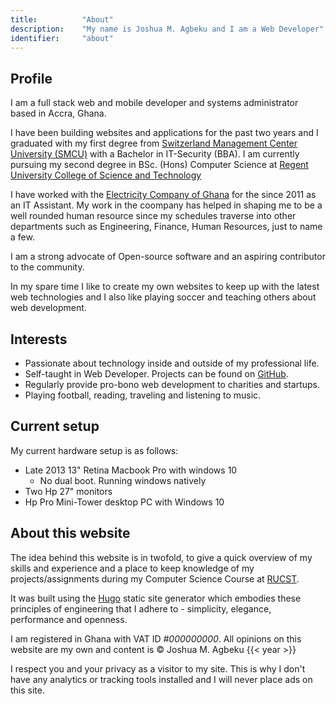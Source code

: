 ```yaml
---
title: 			"About"
description: 	"My name is Joshua M. Agbeku and I am a Web Developer"
identifier:		"about"
---
```

<!--video:			"portfolio"
poster:			"portfolio"-->
## Profile
I am a full stack web and mobile developer and systems administrator based in Accra, Ghana.

I have been building websites and applications for the past two years and I graduated with my first degree from [Switzerland Management Center University (SMCU)][IT-Sec] with a Bachelor in IT-Security (BBA). I am currently pursuing my second degree in BSc. (Hons) Computer Science at [Regent University College of Science and Technology][BSc-CS]

I have worked with the [Electricity Company of Ghana][ECG] for the since 2011 as an IT Assistant. My work in the coompany has helped in shaping me to be a well rounded human resource since my schedules traverse into other departments such as Engineering, Finance, Human Resources, just to name a few.

I am a strong advocate of Open-source software and an aspiring contributor to the community.

In my spare time I like to create my own websites to keep up with the latest web technologies and I also like playing soccer and teaching others about web development.

## Interests
- Passionate about technology inside and outside of my professional life.
- Self-taught in Web Developer. Projects can be found on [GitHub](https://github.com/mawulijo).
- Regularly provide pro-bono web development to charities and startups.
- Playing football, reading, traveling and listening to music.

## Current setup
My current hardware setup is as follows:

- Late 2013 13" Retina Macbook Pro with windows 10
    * No dual boot. Running windows natively
- Two Hp 27" monitors
- Hp Pro Mini-Tower desktop PC with Windows 10

## About this website
The idea behind this website is in twofold, to give a quick overview of my skills and experience and a place to keep knowledge of my projects/assignments during my Computer Science Course at [RUCST][RUCST].

It was built using the [Hugo](https://gohugo.io) static site generator which embodies these principles of engineering that I adhere to - simplicity, elegance, performance and openness.

I am registered in Ghana with VAT ID <em>#000000000</em>. All opinions on this website are my own and content is &copy; Joshua M. Agbeku {{< year >}}

I respect you and your privacy as a visitor to my site. This is why I don't have any analytics or tracking tools installed and I will never place ads on this site.





[IT-Sec]: https://www.smcuniversity.com/

[BSc-CS]: http://regent.edu.gh/

[ECG]: http://www.ecgonline.info/

[RUCST]: http://regent.edu.gh/